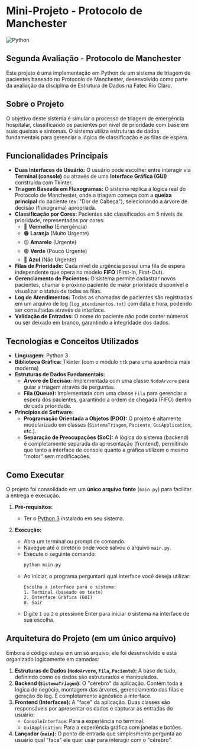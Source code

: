 # Mini-Projeto - Protocolo de Manchester

![Python](https://img.shields.io/badge/Python-3.8%2B-blue.svg)

## Segunda Avaliação - Protocolo de Manchester

Este projeto é uma implementação em Python de um sistema de triagem de pacientes baseado no Protocolo de Manchester, desenvolvido como parte da avaliação da disciplina de Estrutura de Dados na Fatec Rio Claro.

## Sobre o Projeto

O objetivo deste sistema é simular o processo de triagem de emergência hospitalar, classificando os pacientes por nível de prioridade com base em suas queixas e sintomas. O sistema utiliza estruturas de dados fundamentais para gerenciar a lógica de classificação e as filas de espera.

## Funcionalidades Principais

-   **Duas Interfaces de Usuário:** O usuário pode escolher entre interagir via **Terminal (console)** ou através de uma **Interface Gráfica (GUI)** construída com Tkinter.
-   **Triagem Baseada em Fluxogramas:** O sistema replica a lógica real do Protocolo de Manchester, onde a triagem começa com a **queixa principal** do paciente (ex: "Dor de Cabeça"), selecionando a árvore de decisão (fluxograma) apropriada.
-   **Classificação por Cores:** Pacientes são classificados em 5 níveis de prioridade, representados por cores:
    -   🔴 **Vermelho** (Emergência)
    -   🟠 **Laranja** (Muito Urgente)
    -   🟡 **Amarelo** (Urgente)
    -   🟢 **Verde** (Pouco Urgente)
    -   🔵 **Azul** (Não Urgente)
-   **Filas de Prioridade:** Cada nível de urgência possui uma fila de espera independente que opera no modelo **FIFO** (First-In, First-Out).
-   **Gerenciamento de Pacientes:** O sistema permite cadastrar novos pacientes, chamar o próximo paciente de maior prioridade disponível e visualizar o status de todas as filas.
-   **Log de Atendimentos:** Todas as chamadas de pacientes são registradas em um arquivo de log (`log_atendimentos.txt`) com data e hora, podendo ser consultadas através da interface.
-   **Validação de Entradas:** O nome do paciente não pode conter números ou ser deixado em branco, garantindo a integridade dos dados.

## Tecnologias e Conceitos Utilizados

-   **Linguagem:** Python 3
-   **Biblioteca Gráfica:** Tkinter (com o módulo `ttk` para uma aparência mais moderna)
-   **Estruturas de Dados Fundamentais:**
    -   **Árvore de Decisão:** Implementada com uma classe `NodoArvore` para guiar a triagem através de perguntas.
    -   **Fila (Queue):** Implementada com uma classe `Fila` para gerenciar a espera dos pacientes, garantindo a ordem de chegada (FIFO) dentro de cada prioridade.
-   **Princípios de Software:**
    -   **Programação Orientada a Objetos (POO):** O projeto é altamente modularizado em classes (`SistemaTriagem`, `Paciente`, `GuiApplication`, etc.).
    -   **Separação de Preocupações (SoC):** A lógica do sistema (backend) é completamente separada da apresentação (frontend), permitindo que tanto a interface de console quanto a gráfica utilizem o mesmo "motor" sem modificações.

## Como Executar

O projeto foi consolidado em um **único arquivo fonte** (`main.py`) para facilitar a entrega e execução.

1.  **Pré-requisitos:**
    -   Ter o [Python 3](https://www.python.org/downloads/) instalado em seu sistema.

2.  **Execução:**
    -   Abra um terminal ou prompt de comando.
    -   Navegue até o diretório onde você salvou o arquivo `main.py`.
    -   Execute o seguinte comando:
        ```bash
        python main.py
        ```
    -   Ao iniciar, o programa perguntará qual interface você deseja utilizar:
        ```
        Escolha a interface para o sistema:
        1. Terminal (baseado em texto)
        2. Interface Gráfica (GUI)
        0. Sair
        ```
    -   Digite `1` ou `2` e pressione Enter para iniciar o sistema na interface de sua escolha.

## Arquitetura do Projeto (em um único arquivo)

Embora o código esteja em um só arquivo, ele foi desenvolvido e está organizado logicamente em camadas:

1.  **Estruturas de Dados (`NodoArvore`, `Fila`, `Paciente`):** A base de tudo, definindo como os dados são estruturados e manipulados.
2.  **Backend (`SistemaTriagem`):** O "cérebro" da aplicação. Contém toda a lógica de negócio, montagem das árvores, gerenciamento das filas e geração do log. É completamente agnóstico à interface.
3.  **Frontend (Interfaces):** A "face" da aplicação. Duas classes são responsáveis por apresentar os dados e capturar as entradas do usuário:
    -   `ConsoleInterface`: Para a experiência no terminal.
    -   `GuiApplication`: Para a experiência gráfica com janelas e botões.
4.  **Lançador (`main`):** O ponto de entrada que simplesmente pergunta ao usuário qual "face" ele quer usar para interagir com o "cérebro".